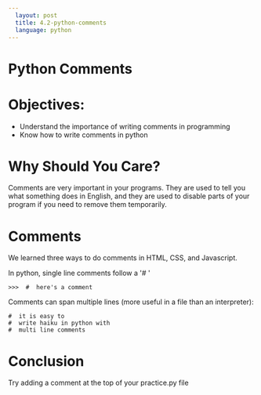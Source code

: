 ```yaml
---
  layout: post
  title: 4.2-python-comments
  language: python
---
```


# Python Comments

# Objectives:
+	Understand the importance of writing comments in programming
+ Know how to write comments in python

# Why Should You Care?
Comments are very important in your programs. They are used to tell you what something does in English, and they are used to disable parts of your program if you need to remove them temporarily.

# Comments
We learned three ways to do comments in HTML, CSS, and Javascript.


In python, single line comments follow a '# '
```
>>>  #  here's a comment
```
Comments can span multiple lines (more useful in a file than an interpreter):
```
#  it is easy to
#  write haiku in python with
#  multi line comments
```
# Conclusion
Try adding a comment at the top of your practice.py file
